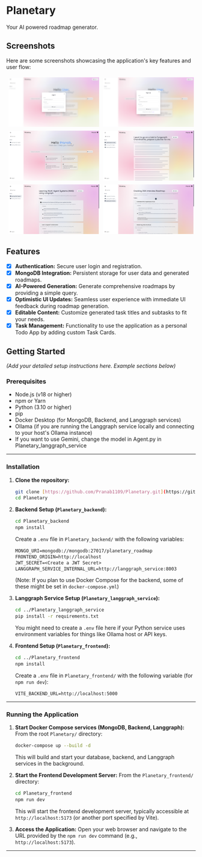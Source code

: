 # Planetary
Your AI powered roadmap generator.

## Screenshots

Here are some screenshots showcasing the application's key features and user flow:

<div style="display: flex; justify-content: space-around; align-items: flex-start;">
  <img src="Screenshots/LoginPage.png" alt="User Login Page" style="width: 48%; margin: 1%;">
  <img src="Screenshots/SigninPage.png" alt="User Sign Up Page" style="width: 48%; margin: 1%;">
</div>

<div style="display: flex; justify-content: space-around; align-items: flex-start;">
  <img src="Screenshots/Homepage.png" alt="User Dashboard View with Roadmaps" style="width: 48%; margin: 1%;">
  <img src="Screenshots/LoadingPage.png" alt="Roadmap Generation Loading State" style="width: 48%; margin: 1%;">
</div>

<div style="display: flex; justify-content: space-around; align-items: flex-start;">
  <img src="Screenshots/RoadmapPage.png" alt="Detailed Roadmap View" style="width: 48%; margin: 1%;">
  <img src="Screenshots/AddingTask.png" alt="Add sub tasks" style="width: 48%; margin: 1%;">
 
</div>

## Features

- [x] **Authentication:** Secure user login and registration.
- [x] **MongoDB Integration:** Persistent storage for user data and generated roadmaps.
- [x] **AI-Powered Generation:** Generate comprehensive roadmaps by providing a simple query.
- [x] **Optimistic UI Updates:** Seamless user experience with immediate UI feedback during roadmap generation.
- [x] **Editable Content:** Customize generated task titles and subtasks to fit your needs.
- [x] **Task Management:** Functionality to use the application as a personal Todo App by adding custom Task Cards.

## Getting Started

*(Add your detailed setup instructions here. Example sections below)*

### Prerequisites

* Node.js (v18 or higher)
* npm or Yarn
* Python (3.10 or higher)
* pip
* Docker Desktop (for MongoDB, Backend, and Langgraph services)
* Ollama (if you are running the Langgraph service locally and connecting to your host's Ollama instance)
* If you want to use Gemini, change the model in Agent.py in Planetary_langgraph_service
---
### Installation

1.  **Clone the repository:**
    ```bash
    git clone [https://github.com/Pranab1109/Planetary.git](https://github.com/Pranab1109/Planetary.git)
    cd Planetary
    ```
2.  **Backend Setup (`Planetary_backend`):**
    ```bash
    cd Planetary_backend
    npm install
    ```
    Create a `.env` file in `Planetary_backend/` with the following variables:
    ```env
    MONGO_URI=mongodb://mongodb:27017/planetary_roadmap
    FRONTEND_ORIGIN=http://localhost
    JWT_SECRET=<Create a JWT Secret>
    LANGGRAPH_SERVICE_INTERNAL_URL=http://langgraph_service:8003
    ```
    (Note: If you plan to use Docker Compose for the backend, some of these might be set in `docker-compose.yml`)

3.  **Langgraph Service Setup (`Planetary_langgraph_service`):**
    ```bash
    cd ../Planetary_langgraph_service
    pip install -r requirements.txt
    ```
    You might need to create a `.env` file here if your Python service uses environment variables for things like Ollama host or API keys.

4.  **Frontend Setup (`Planetary_frontend`):**
    ```bash
    cd ../Planetary_frontend
    npm install
    ```
    Create a `.env` file in `Planetary_frontend/` with the following variable (for `npm run dev`):
    ```env
    VITE_BACKEND_URL=http://localhost:5000
    ```
---
### Running the Application

1.  **Start Docker Compose services (MongoDB, Backend, Langgraph):**
    From the root `Planetary/` directory:
    ```bash
    docker-compose up --build -d
    ```
    This will build and start your database, backend, and Langgraph services in the background.

2.  **Start the Frontend Development Server:**
    From the `Planetary_frontend/` directory:
    ```bash
    cd Planetary_frontend
    npm run dev
    ```
    This will start the frontend development server, typically accessible at `http://localhost:5173` (or another port specified by Vite).

3.  **Access the Application:**
    Open your web browser and navigate to the URL provided by the `npm run dev` command (e.g., `http://localhost:5173`).

---